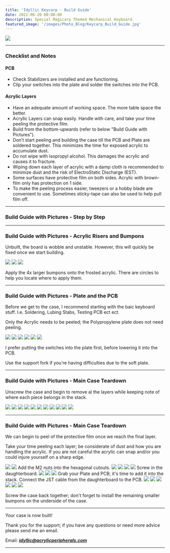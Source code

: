 ```yaml
---
title: 'Idyllic Keycarp - Build Guide'
date: 2022-06-20 00:00:00
description: Special Magicarp Themed Mechanical Keyboard.
featured_image: '/images/Photo_Blog/Keycarp_Build_Guide.jpg'
---
```


<div class="gallery2" data-columns="2">
	<img src="/images/Photo_Blog/Keycarp_Build_Guide.jpg">
</div>

---

### Checklist and Notes

#### PCB
- Check Stabilizers are installed and are functioning. 
- Clip your switches into the plate and solder the switches into the PCB.

#### Acrylic Layers
- Have an adequate amount of working space. The more table space the better.
- Acrylic Layers can snap easily. Handle with care, and take your time peeling the protective film. 
- Build from the bottom-upwards (refer to below "Build Guide with Pictures"). 
- Don’t start peeling and building the case till the PCB and Plate are soldered together. This minimizes the time for exposed acrylic to accumulate dust. 
- Do not wipe with isopropyl alcohol. This damages the acrylic and causes it to fracture. 
- Wiping down each layer of acrylic with a damp cloth is recommended to minimize dust and the risk of ElectroStatic Discharge (EST). 
- Some surfaces have protective film on both sides. Acrylic with brown-film only has protection on 1 side. 
- To make the peeling process easier, tweezers or a hobby blade are convenient to use. Sometimes sticky-tape can also be used to help pull film off.

---

### Build Guide with Pictures - Step by Step

---

### Build Guide with Pictures - Acrylic Risers and Bumpons

Unbuilt, the board is wobble and unstable. However, this will quickly be fixed once we start building. 

<div class="gallery2" data-columns="1">
	<img src="/images/Photo_Blog/Keycarp_Build_0035.jpg">
	<img src="/images/Photo_Blog/Keycarp_Build_0034.jpg">
	<img src="/images/Photo_Blog/Keycarp_Build_0033.jpg">
</div>

Apply the 4x larger bumpons onto the frosted acrylic. 
There are circles to help you locate where to apply them.

---

### Build Guide with Pictures - Plate and the PCB

Before we get to the case, I recommend starting with the baic keyboard stuff. I.e. Soldering, Lubing Stabs, Testing PCB ect ect.

Only the Acrylic needs to be peeled; the Polypropylene plate does not need peeling.

<div class="gallery2" data-columns="1">
	<img src="/images/Photo_Blog/Keycarp_Build_0031.jpg">
	<img src="/images/Photo_Blog/Keycarp_Build_0030.jpg">
	<img src="/images/Photo_Blog/Keycarp_Build_0029.jpg">
	<img src="/images/Photo_Blog/Keycarp_Build_0028.jpg">
	<img src="/images/Photo_Blog/Keycarp_Build_0027.jpg">
	<img src="/images/Photo_Blog/Keycarp_Build_0026.jpg">
</div>

I prefer putting the switches into the plate first, before lowering it into the PCB.

Use the support fork if you're having difficulties due to the soft plate.

---

### Build Guide with Pictures - Main Case Teardown

Unscrew the case and begin to remove al the layers while keeping note of where each piece belongs in the stack.

<div class="gallery2" data-columns="1">
	<img src="/images/Photo_Blog/Keycarp_Build_0025.jpg">
	<img src="/images/Photo_Blog/Keycarp_Build_0024.jpg">
	<img src="/images/Photo_Blog/Keycarp_Build_0023.jpg">
	<img src="/images/Photo_Blog/Keycarp_Build_0022.jpg">
	<img src="/images/Photo_Blog/Keycarp_Build_0021.jpg">
	<img src="/images/Photo_Blog/Keycarp_Build_0020.jpg">
	<img src="/images/Photo_Blog/Keycarp_Build_0019.jpg">
	<img src="/images/Photo_Blog/Keycarp_Build_0018.jpg">
	<img src="/images/Photo_Blog/Keycarp_Build_0017.jpg">
	<img src="/images/Photo_Blog/Keycarp_Build_0016.jpg">
	<img src="/images/Photo_Blog/Keycarp_Build_0015.jpg">
</div>

---

### Build Guide with Pictures - Main Case Teardown

We can begin to peel of the protective film once we reach the final layer.

Take your time peeling each layer; be considerate of dust and how you are handling the acrylic. 
If you are not careful the acrylic can snap and/or you could injure yourself on a sharp edge.

<div class="gallery2" data-columns="1">
	<img src="/images/Photo_Blog/Keycarp_Build_0014.jpg">
	<img src="/images/Photo_Blog/Keycarp_Build_0013.jpg">
Add the M2 nuts into the hexagonal cutouts.
	<img src="/images/Photo_Blog/Keycarp_Build_0012.jpg">
	<img src="/images/Photo_Blog/Keycarp_Build_0011.jpg">
	<img src="/images/Photo_Blog/Keycarp_Build_0010.jpg">
	<img src="/images/Photo_Blog/Keycarp_Build_0009.jpg">
Screw in the daughterboard. 
	<img src="/images/Photo_Blog/Keycarp_Build_0008.jpg">
	<img src="/images/Photo_Blog/Keycarp_Build_0007.jpg">
	<img src="/images/Photo_Blog/Keycarp_Build_0006.jpg">
Grab your Plate and PCB; it's time to add it into the stack.
Connect the JST cable from the daughterboard to the PCB.
	<img src="/images/Photo_Blog/Keycarp_Build_0005.jpg">
	<img src="/images/Photo_Blog/Keycarp_Build_0004.jpg">
	<img src="/images/Photo_Blog/Keycarp_Build_0003.jpg">
	<img src="/images/Photo_Blog/Keycarp_Build_0002.jpg">
	<img src="/images/Photo_Blog/Keycarp_Build_0001.jpg">
	<img src="/images/Photo_Blog/Keycarp_Build_0000.jpg">
</div>

Screw the case back together; don't forget to install the remaining smaller bumpons on the underside of the case.


---

Your case is now built!

Thank you for the support; if you have any questions or need more advice please send me an email.

Email: ***idyllic@acrylicperipherals.com***

---
